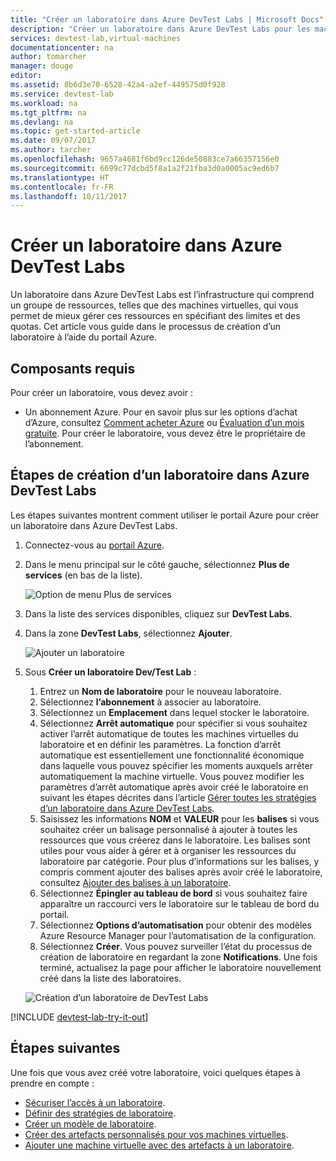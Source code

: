```yaml
---
title: "Créer un laboratoire dans Azure DevTest Labs | Microsoft Docs"
description: "Créer un laboratoire dans Azure DevTest Labs pour les machines virtuelles"
services: devtest-lab,virtual-machines
documentationcenter: na
author: tomarcher
manager: douge
editor: 
ms.assetid: 8b6d3e70-6528-42a4-a2ef-449575d0f928
ms.service: devtest-lab
ms.workload: na
ms.tgt_pltfrm: na
ms.devlang: na
ms.topic: get-started-article
ms.date: 09/07/2017
ms.author: tarcher
ms.openlocfilehash: 9657a4681f6bd9cc126de50883ce7a66357156e0
ms.sourcegitcommit: 6699c77dcbd5f8a1a2f21fba3d0a0005ac9ed6b7
ms.translationtype: HT
ms.contentlocale: fr-FR
ms.lasthandoff: 10/11/2017
---
```

# <a name="create-a-lab-in-azure-devtest-labs"></a>Créer un laboratoire dans Azure DevTest Labs
Un laboratoire dans Azure DevTest Labs est l’infrastructure qui comprend un groupe de ressources, telles que des machines virtuelles, qui vous permet de mieux gérer ces ressources en spécifiant des limites et des quotas. Cet article vous guide dans le processus de création d’un laboratoire à l’aide du portail Azure.

## <a name="prerequisites"></a>Composants requis
Pour créer un laboratoire, vous devez avoir :

* Un abonnement Azure. Pour en savoir plus sur les options d’achat d’Azure, consultez [Comment acheter Azure](https://azure.microsoft.com/pricing/purchase-options/) ou [Évaluation d’un mois gratuite](https://azure.microsoft.com/pricing/free-trial/). Pour créer le laboratoire, vous devez être le propriétaire de l’abonnement.

## <a name="steps-to-create-a-lab-in-azure-devtest-labs"></a>Étapes de création d’un laboratoire dans Azure DevTest Labs
Les étapes suivantes montrent comment utiliser le portail Azure pour créer un laboratoire dans Azure DevTest Labs. 

1. Connectez-vous au [portail Azure](http://go.microsoft.com/fwlink/p/?LinkID=525040).
1. Dans le menu principal sur le côté gauche, sélectionnez **Plus de services** (en bas de la liste).

    ![Option de menu Plus de services](./media/devtest-lab-create-lab/more-services-menu-option.png)

1. Dans la liste des services disponibles, cliquez sur **DevTest Labs**.
1. Dans la zone **DevTest Labs**, sélectionnez **Ajouter**.
   
    ![Ajouter un laboratoire](./media/devtest-lab-create-lab/add-lab-button.png)

1. Sous **Créer un laboratoire Dev/Test Lab** :
   
    1. Entrez un **Nom de laboratoire** pour le nouveau laboratoire.
    2. Sélectionnez **l’abonnement** à associer au laboratoire.
    3. Sélectionnez un **Emplacement** dans lequel stocker le laboratoire.
    4. Sélectionnez **Arrêt automatique** pour spécifier si vous souhaitez activer l’arrêt automatique de toutes les machines virtuelles du laboratoire et en définir les paramètres. La fonction d’arrêt automatique est essentiellement une fonctionnalité économique dans laquelle vous pouvez spécifier les moments auxquels arrêter automatiquement la machine virtuelle. Vous pouvez modifier les paramètres d’arrêt automatique après avoir créé le laboratoire en suivant les étapes décrites dans l’article [Gérer toutes les stratégies d’un laboratoire dans Azure DevTest Labs](./devtest-lab-set-lab-policy.md#set-auto-shutdown).
    1. Saisissez les informations **NOM** et **VALEUR** pour les **balises** si vous souhaitez créer un balisage personnalisé à ajouter à toutes les ressources que vous créerez dans le laboratoire. Les balises sont utiles pour vous aider à gérer et à organiser les ressources du laboratoire par catégorie. Pour plus d’informations sur les balises, y compris comment ajouter des balises après avoir créé le laboratoire, consultez [Ajouter des balises à un laboratoire](devtest-lab-add-tag.md).
    5. Sélectionnez **Épingler au tableau de bord** si vous souhaitez faire apparaître un raccourci vers le laboratoire sur le tableau de bord du portail.
    6. Sélectionnez **Options d’automatisation** pour obtenir des modèles Azure Resource Manager pour l’automatisation de la configuration. 
    7. Sélectionnez **Créer**. Vous pouvez surveiller l’état du processus de création de laboratoire en regardant la zone **Notifications**. Une fois terminé, actualisez la page pour afficher le laboratoire nouvellement créé dans la liste des laboratoires.  
    
    ![Création d’un laboratoire de DevTest Labs](./media/devtest-lab-create-lab/create-devtestlab-blade.png)

[!INCLUDE [devtest-lab-try-it-out](../../includes/devtest-lab-try-it-out.md)]

## <a name="next-steps"></a>Étapes suivantes
Une fois que vous avez créé votre laboratoire, voici quelques étapes à prendre en compte :

* [Sécuriser l’accès à un laboratoire](devtest-lab-add-devtest-user.md).
* [Définir des stratégies de laboratoire](devtest-lab-set-lab-policy.md).
* [Créer un modèle de laboratoire](devtest-lab-create-template.md).
* [Créer des artefacts personnalisés pour vos machines virtuelles](devtest-lab-artifact-author.md).
* [Ajouter une machine virtuelle avec des artefacts à un laboratoire](https://azure.microsoft.com/resources/videos/how-to-create-vms-with-artifacts-in-a-devtest-lab/).

